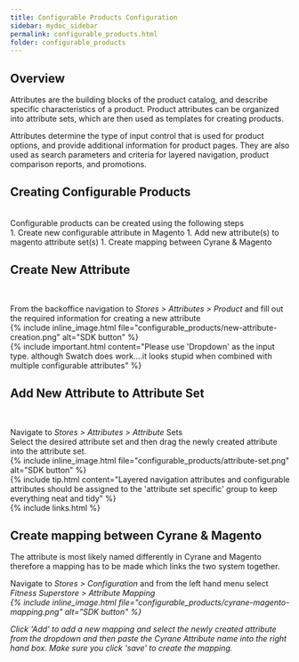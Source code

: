 ```yaml
---
title: Configurable Products Configuration
sidebar: mydoc_sidebar
permalink: configurable_products.html
folder: configurable_products
---
```


## Overview

Attributes are the building blocks of the product catalog, and describe specific characteristics of a product. Product attributes can be organized into attribute sets, which are then used as templates for creating products.

Attributes determine the type of input control that is used for product options, and provide additional information for product pages. They are also used as search parameters and criteria for layered navigation, product comparison reports, and promotions.

## Creating Configurable Products
<br />
Configurable products can be created using the following steps
<br />
1.  Create new configurable attribute in Magento
1.  Add new attribute(s) to magento attribute set(s)
1.  Create mapping between Cyrane & Magento

## Create New Attribute
<br />

From the backoffice navigation to <i>Stores > Attributes > Product </i> and fill out the required information for creating a new attribute
<br />
{% include inline_image.html file="configurable_products/new-attribute-creation.png" alt="SDK button" %}
<br />
{% include important.html content="Please use 'Dropdown' as the input type. although Swatch does work....it looks stupid when combined with multiple configurable attributes" %}


## Add New Attribute to Attribute Set
<br />

Navigate to <i>Stores > Attributes > Attribute </i> Sets
<br />
Select the desired attribute set and then drag the newly created attribute into the attribute set.
<br />
{% include inline_image.html file="configurable_products/attribute-set.png" alt="SDK button" %}
<br />
{% include tip.html content="Layered navigation attributes and configurable attributes should be assigned to the 'attribute set specific' group to keep everything neat and tidy" %}
<br />
{% include links.html %}

## Create mapping between Cyrane & Magento

The attribute is most likely named differently in Cyrane and Magento therefore a mapping has to be made which links the two system together.

Navigate to <i>Stores > Configuration </i> and from the left hand menu select <i>Fitness Superstore > Attribute Mapping<i>
<br />
{% include inline_image.html file="configurable_products/cyrane-magento-mapping.png" alt="SDK button" %}
<br />

Click 'Add' to add a new mapping and select the newly created attribute from the dropdown and then paste the Cyrane Attribute name into the right hand box. Make sure you click 'save' to create the mapping.

